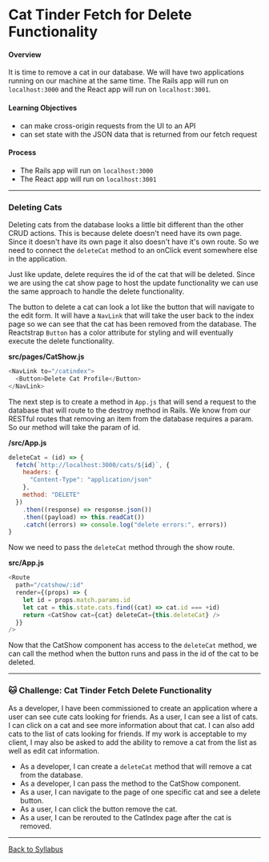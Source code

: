 # Cat Tinder Fetch for Delete Functionality

#### Overview

It is time to remove a cat in our database. We will have two applications running on our machine at the same time. The Rails app will run on `localhost:3000` and the React app will run on `localhost:3001`.

#### Learning Objectives

- can make cross-origin requests from the UI to an API
- can set state with the JSON data that is returned from our fetch request

#### Process

- The Rails app will run on `localhost:3000`
- The React app will run on `localhost:3001`

---

### Deleting Cats

Deleting cats from the database looks a little bit different than the other CRUD actions. This is because delete doesn't need have its own page. Since it doesn't have its own page it also doesn't have it's own route. So we need to connect the `deleteCat` method to an onClick event somewhere else in the application.

Just like update, delete requires the id of the cat that will be deleted. Since we are using the cat show page to host the update functionality we can use the same approach to handle the delete functionality.

The button to delete a cat can look a lot like the button that will navigate to the edit form. It will have a `NavLink` that will take the user back to the index page so we can see that the cat has been removed from the database. The Reactstrap `Button` has a color attribute for styling and will eventually execute the delete functionality.

**src/pages/CatShow.js**

```javascript
<NavLink to="/catindex">
  <Button>Delete Cat Profile</Button>
</NavLink>
```

The next step is to create a method in `App.js` that will send a request to the database that will route to the destroy method in Rails. We know from our RESTful routes that removing an item from the database requires a param. So our method will take the param of id.

**/src/App.js**

```javascript
deleteCat = (id) => {
  fetch(`http://localhost:3000/cats/${id}`, {
    headers: {
      "Content-Type": "application/json"
    },
    method: "DELETE"
  })
    .then((response) => response.json())
    .then((payload) => this.readCat())
    .catch((errors) => console.log("delete errors:", errors))
}
```

Now we need to pass the `deleteCat` method through the show route.

**src/App.js**

```javascript
<Route
  path="/catshow/:id"
  render={(props) => {
    let id = props.match.params.id
    let cat = this.state.cats.find((cat) => cat.id === +id)
    return <CatShow cat={cat} deleteCat={this.deleteCat} />
  }}
/>
```

Now that the CatShow component has access to the `deleteCat` method, we can call the method when the button runs and pass in the id of the cat to be deleted.

---

### 🐱 Challenge: Cat Tinder Fetch Delete Functionality

As a developer, I have been commissioned to create an application where a user can see cute cats looking for friends. As a user, I can see a list of cats. I can click on a cat and see more information about that cat. I can also add cats to the list of cats looking for friends. If my work is acceptable to my client, I may also be asked to add the ability to remove a cat from the list as well as edit cat information.

- As a developer, I can create a `deleteCat` method that will remove a cat from the database.
- As a developer, I can pass the method to the CatShow component.
- As a user, I can navigate to the page of one specific cat and see a delete button.
- As a user, I can click the button remove the cat.
- As a user, I can be rerouted to the CatIndex page after the cat is removed.

---

[Back to Syllabus](../../README.md#bringing-it-together)
